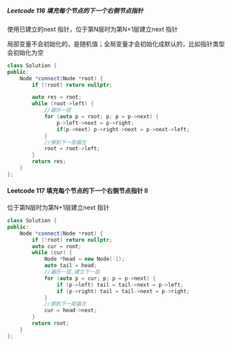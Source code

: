 ##### Leetcode 116 填充每个节点的下一个右侧节点指针

使用已建立的next 指针，位于第N层时为第N+1层建立next 指针

局部变量不会初始化的，是随机值；全局变量才会初始化成默认的，比如指针类型会初始化为空

```C++
class Solution {
public:
    Node *connect(Node *root) {
        if (!root) return nullptr;

        auto res = root;
        while (root->left) {
            //遍历一层
            for (auto p = root; p; p = p->next) {
                p->left->next = p->right;
                if(p->next) p->right->next = p->next->left;
            }
            //挪到下一层最左
            root = root->left;
        }
        return res;
    }
};

```

#### Leetcode 117  填充每个节点的下一个右侧节点指针 II

位于第N层时为第N+1层建立next 指针

```C++
class Solution {
public:
    Node *connect(Node *root) {
        if (!root) return nullptr;
        auto cur = root;
        while (cur) {
            Node *head = new Node(-1);
            auto tail = head;
            //遍历一层,建立下一层
            for (auto p = cur; p; p = p->next) {
                if (p->left) tail = tail->next = p->left;
                if (p->right) tail = tail->next = p->right;
            }
            //挪到下一层最左
            cur = head->next;
        }
        return root;
    }
};
```

